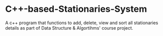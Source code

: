 # C++-based-Stationaries-System
A c++ program that functions to add, delete, view and sort all stationaries details as part of Data Structure & Algortihms' course project.
